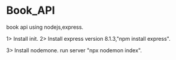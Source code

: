 # Book_API
book api using nodejs,express.


1> Install init.
2> Install express version 8.1.3,"npm install express".

3> Install nodemone.
run server "npx nodemon index".